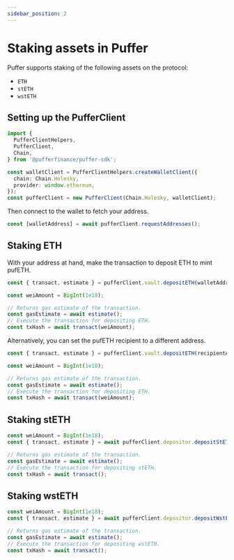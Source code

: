 ```yaml
---
sidebar_position: 2
---
```


# Staking assets in Puffer

Puffer supports staking of the following assets on the protocol:

- `ETH`
- `stETH`
- `wstETH`

## Setting up the PufferClient

```ts
import {
  PufferClientHelpers,
  PufferClient,
  Chain,
} from '@pufferfinance/puffer-sdk';

const walletClient = PufferClientHelpers.createWalletClient({
  chain: Chain.Holesky,
  provider: window.ethereum,
});
const pufferClient = new PufferClient(Chain.Holesky, walletClient);
```

Then connect to the wallet to fetch your address.

```ts
const [walletAddress] = await pufferClient.requestAddresses();
```

## Staking ETH

With your address at hand, make the transaction to deposit ETH to mint pufETH.

```ts
const { transact, estimate } = pufferClient.vault.depositETH(walletAddress);

const weiAmount = BigInt(1e18);

// Returns gas estimate of the transaction.
const gasEstimate = await estimate();
// Execute the transaction for depositing ETH.
const txHash = await transact(weiAmount);
```

Alternatively, you can set the pufETH recipient to a different address.

```ts
const { transact, estimate } = pufferClient.vault.depositETH(recipientAddress);

const weiAmount = BigInt(1e18);

// Returns gas estimate of the transaction.
const gasEstimate = await estimate();
// Execute the transaction for depositing ETH.
const txHash = await transact(weiAmount);
```

## Staking stETH

```ts
const weiAmount = BigInt(1e18);
const { transact, estimate } = await pufferClient.depositor.depositStETH(walletAddress, weiAmount);

// Returns gas estimate of the transaction.
const gasEstimate = await estimate();
// Execute the transaction for depositing stETH.
const txHash = await transact();
```

## Staking wstETH

```ts
const weiAmount = BigInt(1e18);
const { transact, estimate } = await pufferClient.depositor.depositWstETH(walletAddress, weiAmount);

// Returns gas estimate of the transaction.
const gasEstimate = await estimate();
// Execute the transaction for depositing wstETH.
const txHash = await transact();
```
